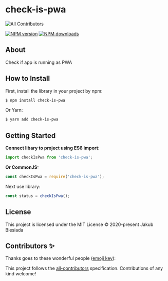 # check-is-pwa
<!-- ALL-CONTRIBUTORS-BADGE:START - Do not remove or modify this section -->
[![All Contributors](https://img.shields.io/badge/all_contributors-0-orange.svg?style=flat-square)](#contributors-)
<!-- ALL-CONTRIBUTORS-BADGE:END -->

[![NPM version](http://img.shields.io/npm/v/check-is-pwa.svg?style=flat-square)](https://www.npmjs.com/package/check-is-pwa)
[![NPM downloads](http://img.shields.io/npm/dm/check-is-pwa.svg?style=flat-square)](https://www.npmjs.com/package/check-is-pwa)

## About

Check if app is running as PWA

## How to Install

First, install the library in your project by npm:

```sh
$ npm install check-is-pwa
```

Or Yarn:

```sh
$ yarn add check-is-pwa
```

## Getting Started

**Connect libary to project using ES6 import:**

```js
import checkIsPwa from 'check-is-pwa';
```

**Or CommonJS:**

```js
const checkIsPwa = require('check-is-pwa');
```

Next use library:

```js
const status = checkIsPwa();
```

## License

This project is licensed under the MIT License © 2020-present Jakub Biesiada

## Contributors ✨

Thanks goes to these wonderful people ([emoji key](https://allcontributors.org/docs/en/emoji-key)):

<!-- ALL-CONTRIBUTORS-LIST:START - Do not remove or modify this section -->
<!-- prettier-ignore-start -->
<!-- markdownlint-disable -->
<!-- markdownlint-enable -->
<!-- prettier-ignore-end -->
<!-- ALL-CONTRIBUTORS-LIST:END -->

This project follows the [all-contributors](https://github.com/all-contributors/all-contributors) specification. Contributions of any kind welcome!
